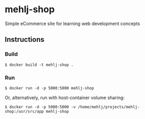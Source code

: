 # mehlj-shop
Simple eCommerce site for learning web development concepts

## Instructions

### Build
```
$ docker build -t mehlj-shop .
```

### Run
```
$ docker run -d -p 5000:5000 mehlj-shop
```
Or, alternatively, run with host-container volume sharing:
```
$ docker run -d -p 5000:5000 -v /home/mehlj/projects/mehlj-shop:/usr/src/app mehlj-shop
```


